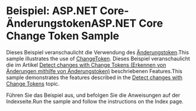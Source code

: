 # <a name="aspnet-core-change-token-sample"></a><span data-ttu-id="e6844-101">Beispiel: ASP.NET Core-Änderungstoken</span><span class="sxs-lookup"><span data-stu-id="e6844-101">ASP.NET Core Change Token Sample</span></span>

<span data-ttu-id="e6844-102">Dieses Beispiel veranschaulicht die Verwendung des [Änderungstoken](https://docs.microsoft.com/dotnet/api/microsoft.extensions.primitives.changetoken).</span><span class="sxs-lookup"><span data-stu-id="e6844-102">This sample illustrates the use of [ChangeToken](https://docs.microsoft.com/dotnet/api/microsoft.extensions.primitives.changetoken).</span></span> <span data-ttu-id="e6844-103">Dieses Beispiel veranschaulicht die im Artikel [Detect changes with Change Tokens (Erkennen von Änderungen mithilfe von Änderungstoken)](https://docs.microsoft.com/aspnet/core/fundamentals/change-tokens) beschriebenen Features.</span><span class="sxs-lookup"><span data-stu-id="e6844-103">This sample demonstrates the features described in the [Detect changes with Change Tokens](https://docs.microsoft.com/aspnet/core/fundamentals/change-tokens) topic.</span></span>

<span data-ttu-id="e6844-104">Führen Sie das Beispiel aus, und befolgen Sie die Anweisungen auf der Indexseite.</span><span class="sxs-lookup"><span data-stu-id="e6844-104">Run the sample and follow the instructions on the Index page.</span></span>
